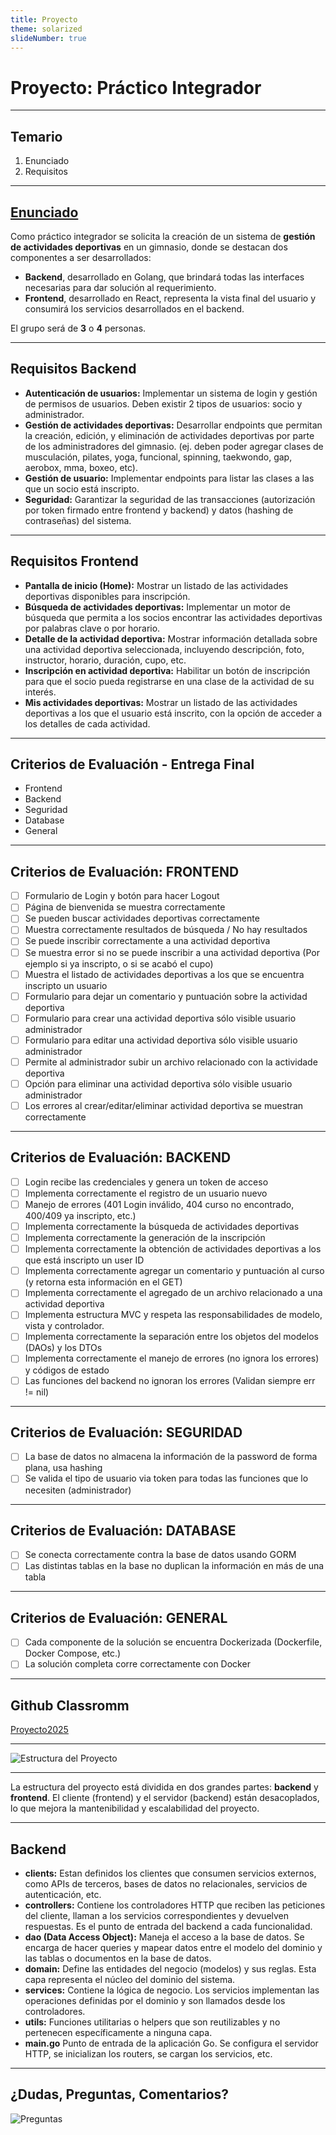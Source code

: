 ```yaml
---
title: Proyecto
theme: solarized
slideNumber: true
---
```


# Proyecto: Práctico Integrador

---

## Temario

1. Enunciado
2. Requisitos

---

## [Enunciado](https://docs.google.com/document/d/1kshladtOu1VUWsoAw-S_mw03kIyq28Tyv56mvzKLQos/edit?tab=t.0#heading=h.pdp9wsykfu56)

Como práctico integrador se solicita la creación de un sistema de **gestión de actividades deportivas** en un gimnasio, donde se destacan dos componentes a ser desarrollados:
* **Backend**, desarrollado en Golang, que brindará todas las interfaces necesarias para dar solución al requerimiento.
* **Frontend**, desarrollado en React, representa la vista final del usuario y consumirá los servicios desarrollados en el backend.

El grupo será de **3** o **4** personas.

---

## Requisitos Backend

<!-- .slide: style="font-size: 0.90em" -->

- **Autenticación de usuarios:** Implementar un sistema de login y gestión de permisos de usuarios. Deben existir 2 tipos de usuarios: socio y administrador.
- **Gestión de actividades deportivas:** Desarrollar endpoints que permitan la creación, edición, y eliminación de actividades deportivas por parte de los administradores del gimnasio. (ej. deben poder agregar clases de musculación, pilates, yoga, funcional, spinning, taekwondo, gap, aerobox, mma, boxeo, etc).
- **Gestión de usuario:** Implementar endpoints para listar las clases a las que un socio está inscripto.
- **Seguridad:** Garantizar la seguridad de las transacciones (autorización por token firmado entre frontend y backend) y datos (hashing de contraseñas) del sistema.

---

## Requisitos Frontend

<!-- .slide: style="font-size: 0.80em" -->

- **Pantalla de inicio (Home):** Mostrar un listado de las actividades deportivas disponibles para inscripción.
- **Búsqueda de actividades deportivas:** Implementar un motor de búsqueda que permita a los socios encontrar las actividades deportivas por palabras clave o por horario.
- **Detalle de la actividad deportiva:** Mostrar información detallada sobre una actividad deportiva seleccionada, incluyendo descripción, foto, instructor, horario, duración, cupo, etc.
- **Inscripción en actividad deportiva:** Habilitar un botón de inscripción para que el socio pueda registrarse en una clase de la actividad de su interés.
- **Mis actividades deportivas:** Mostrar un listado de las actividades deportivas a los que el usuario está inscrito, con la opción de acceder a los detalles de cada actividad.

---

## Criterios de Evaluación - Entrega Final

- Frontend
- Backend
- Seguridad
- Database
- General

---

## Criterios de Evaluación: FRONTEND

<!-- .slide: style="font-size: 0.70em" -->

- [ ] Formulario de Login y botón para hacer Logout
- [ ] Página de bienvenida se muestra correctamente
- [ ] Se pueden buscar actividades deportivas correctamente
- [ ] Muestra correctamente resultados de búsqueda / No hay resultados
- [ ] Se puede inscribir correctamente a una actividad deportiva
- [ ] Se muestra error si no se puede inscribir a una actividad deportiva (Por ejemplo si ya inscripto, o si se acabó el cupo)
- [ ] Muestra el listado de actividades deportivas a los que se encuentra inscripto un usuario
- [ ] Formulario para dejar un comentario y puntuación sobre la actividad deportiva
- [ ] Formulario para crear una actividad deportiva sólo visible usuario administrador
- [ ] Formulario para editar una actividad deportiva sólo visible usuario administrador
- [ ] Permite al administrador subir un archivo relacionado con la actividade deportiva
- [ ] Opción para eliminar una actividad deportiva sólo visible usuario administrador
- [ ] Los errores al crear/editar/eliminar actividad deportiva se muestran correctamente

---

## Criterios de Evaluación: BACKEND

<!-- .slide: style="font-size: 0.65em" -->

- [ ] Login recibe las credenciales y genera un token de acceso
- [ ] Implementa correctamente el registro de un usuario nuevo
- [ ] Manejo de errores (401 Login inválido, 404 curso no encontrado, 400/409 ya inscripto, etc.)
- [ ] Implementa correctamente la búsqueda de actividades deportivas
- [ ] Implementa correctamente la generación de la inscripción
- [ ] Implementa correctamente la obtención de actividades deportivas a los que está inscripto un user ID
- [ ] Implementa correctamente agregar un comentario y puntuación al curso (y retorna esta información en el GET)
- [ ] Implementa correctamente el agregado de un archivo relacionado a una actividad deportiva
- [ ] Implementa estructura MVC y respeta las responsabilidades de modelo, vista y controlador.
- [ ] Implementa correctamente la separación entre los objetos del modelos (DAOs) y los DTOs
- [ ] Implementa correctamente el manejo de errores (no ignora los errores) y códigos de estado
- [ ] Las funciones del backend no ignoran los errores (Validan siempre err != nil)

---

## Criterios de Evaluación: SEGURIDAD

- [ ] La base de datos no almacena la información de la password de forma plana, usa hashing
- [ ] Se valida el tipo de usuario via token para todas las funciones que lo necesiten (administrador)

---

## Criterios de Evaluación: DATABASE

- [ ] Se conecta correctamente contra la base de datos usando GORM
- [ ] Las distintas tablas en la base no duplican la información en más de una tabla

---

## Criterios de Evaluación: GENERAL

- [ ] Cada componente de la solución se encuentra Dockerizada (Dockerfile, Docker Compose, etc.)
- [ ] La solución completa corre correctamente con Docker

---

## Github Classromm

[Proyecto2025](https://classroom.github.com/a/imdgYQQs)

---

![Estructura del Proyecto](images/proyecto/estructura-carpetas.png)

---

La estructura del proyecto está dividida en dos grandes partes: **backend** y **frontend**. 
El cliente (frontend) y el servidor (backend) están desacoplados, lo que mejora la mantenibilidad y escalabilidad del proyecto.

---

## Backend

<!-- .slide: style="font-size: 0.65em" -->

- **clients:** Estan definidos los clientes que consumen servicios externos, como APIs de terceros, bases de datos no relacionales, servicios de autenticación, etc.
- **controllers:** Contiene los controladores HTTP que reciben las peticiones del cliente, llaman a los servicios correspondientes y devuelven respuestas. Es el punto de entrada del backend a cada funcionalidad.
- **dao (Data Access Object):** Maneja el acceso a la base de datos. Se encarga de hacer queries y mapear datos entre el modelo del dominio y las tablas o documentos en la base de datos.
- **domain:** Define las entidades del negocio (modelos) y sus reglas. Esta capa representa el núcleo del dominio del sistema.
- **services:** Contiene la lógica de negocio. Los servicios implementan las operaciones definidas por el dominio y son llamados desde los controladores.
- **utils:** Funciones utilitarias o helpers que son reutilizables y no pertenecen específicamente a ninguna capa.
- **main.go** Punto de entrada de la aplicación Go. Se configura el servidor HTTP, se inicializan los routers, se cargan los servicios, etc.

---

## ¿Dudas, Preguntas, Comentarios?

![Preguntas](images/pregunta.gif)

